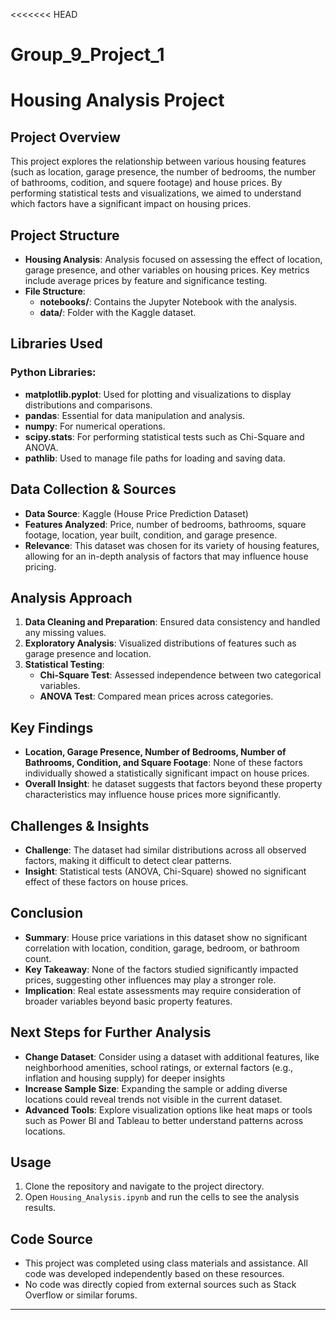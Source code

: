 <<<<<<< HEAD
# Group_9_Project_1
# Housing Analysis Project

## Project Overview
This project explores the relationship between various housing features (such as location, garage presence, the number of bedrooms, the number of bathrooms, codition, and squere footage) and house prices. By performing statistical tests and visualizations, we aimed to understand which factors have a significant impact on housing prices.

## Project Structure
- **Housing Analysis**: Analysis focused on assessing the effect of location, garage presence, and other variables on housing prices. Key metrics include average prices by feature and significance testing.
- **File Structure**:
  - **notebooks/**: Contains the Jupyter Notebook with the analysis.
  - **data/**: Folder with the Kaggle dataset.

## Libraries Used
### Python Libraries:
- **matplotlib.pyplot**: Used for plotting and visualizations to display distributions and comparisons.
- **pandas**: Essential for data manipulation and analysis.
- **numpy**: For numerical operations.
- **scipy.stats**: For performing statistical tests such as Chi-Square and ANOVA.
- **pathlib**: Used to manage file paths for loading and saving data.

## Data Collection & Sources
- **Data Source**: Kaggle (House Price Prediction Dataset)
- **Features Analyzed**: Price, number of bedrooms, bathrooms, square footage, location, year built, condition, and garage presence.
- **Relevance**: This dataset was chosen for its variety of housing features, allowing for an in-depth analysis of factors that may influence house pricing.

## Analysis Approach
1. **Data Cleaning and Preparation**: Ensured data consistency and handled any missing values.
2. **Exploratory Analysis**: Visualized distributions of features such as garage presence and location.
3. **Statistical Testing**:
   - **Chi-Square Test**: Assessed independence between two categorical variables.
   - **ANOVA Test**: Compared mean prices across categories.

## Key Findings
- **Location, Garage Presence, Number of Bedrooms, Number of Bathrooms, Condition, and Square Footage**: None of these factors individually showed a statistically significant impact on house prices.
- **Overall Insight**: he dataset suggests that factors beyond these property characteristics may influence house prices more significantly.

## Challenges & Insights
- **Challenge**: The dataset had similar distributions across all observed factors, making it difficult to detect clear patterns.
- **Insight**: Statistical tests (ANOVA, Chi-Square) showed no significant effect of these factors on house prices.

## Conclusion
- **Summary**: House price variations in this dataset show no significant correlation with location, condition, garage, bedroom, or bathroom count.
- **Key Takeaway**: None of the factors studied significantly impacted prices, suggesting other influences may play a stronger role.
- **Implication**: Real estate assessments may require consideration of broader variables beyond basic property features.

## Next Steps for Further Analysis
- **Change Dataset**: Consider using a dataset with additional features, like neighborhood amenities, school ratings, or external factors (e.g., inflation and housing supply) for deeper insights
- **Increase Sample Size**: Expanding the sample or adding diverse locations could reveal trends not visible in the current dataset.
- **Advanced Tools**: Explore visualization options like heat maps or tools such as Power BI and Tableau to better understand patterns across locations.

## Usage
1. Clone the repository and navigate to the project directory.
2. Open `Housing_Analysis.ipynb` and run the cells to see the analysis results.

## Code Source

- This project was completed using class materials and assistance. All code was developed independently based on these resources.
- No code was directly copied from external sources such as Stack Overflow or similar forums.


---

